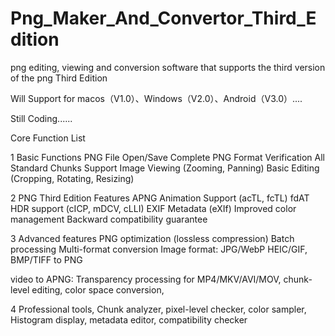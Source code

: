 # Png_Maker_And_Convertor_Third_Edition

png editing, viewing and conversion software that supports the third version of the png Third Edition

Will Support for macos（V1.0）、Windows（V2.0）、Android（V3.0）....

Still Coding......

Core Function List 

1 Basic Functions PNG File Open/Save Complete PNG Format Verification All Standard Chunks Support Image Viewing (Zooming, Panning) Basic Editing (Cropping, Rotating, Resizing) 

2 PNG Third Edition Features APNG Animation Support (acTL, fcTL) fdAT HDR support (cICP, mDCV, cLLI) EXIF Metadata (eXIf) Improved color management Backward compatibility guarantee 

3 Advanced features PNG optimization (lossless compression) Batch processing Multi-format conversion Image format: JPG/WebP HEIC/GIF, BMP/TIFF to PNG 

video to APNG: Transparency processing for MP4/MKV/AVI/MOV, chunk-level editing, color space conversion,

4 Professional tools, Chunk analyzer, pixel-level checker, color sampler, Histogram display, metadata editor, compatibility checker

